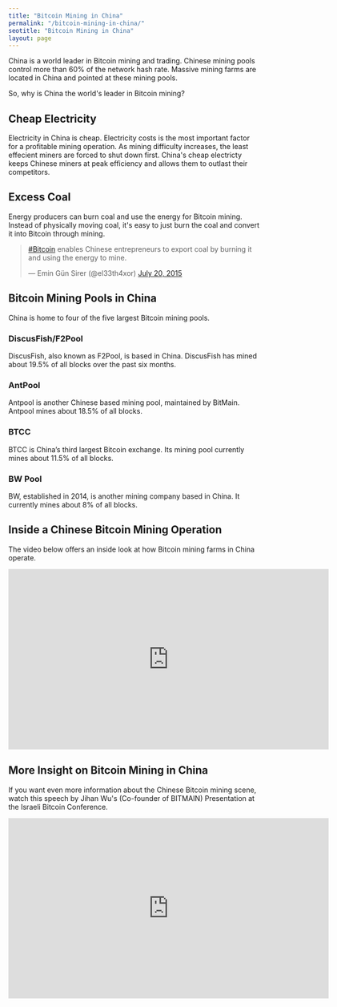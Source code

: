 ```yaml
---
title: "Bitcoin Mining in China"
permalink: "/bitcoin-mining-in-china/"
seotitle: "Bitcoin Mining in China"
layout: page
---
```

China is a world leader in Bitcoin mining and trading. Chinese mining pools control more than 60% of the network hash rate. Massive mining farms are located in China and pointed at these mining pools. 

So, why is China the world's leader in Bitcoin mining? 

## Cheap Electricity

Electricity in China is cheap. Electricity costs is the most important factor for a profitable mining operation. As mining difficulty increases, the least effecient miners are forced to shut down first. China's cheap electricty keeps Chinese miners at peak efficiency and allows them to outlast their competitors. 

## Excess Coal

Energy producers can burn coal and use the energy for Bitcoin mining. Instead of physically moving coal, it's easy to just burn the coal and convert it into Bitcoin through mining.  

<blockquote class="twitter-tweet" lang="en"><p lang="en" dir="ltr"><a href="https://twitter.com/hashtag/Bitcoin?src=hash">#Bitcoin</a> enables Chinese entrepreneurs to export coal by burning it and using the energy to mine.</p>&mdash; Emin Gün Sirer (@el33th4xor) <a href="https://twitter.com/el33th4xor/status/623178828727361536">July 20, 2015</a></blockquote>
<script async src="//platform.twitter.com/widgets.js" charset="utf-8"></script>

## Bitcoin Mining Pools in China

China is home to four of the five largest Bitcoin mining pools. 

### DiscusFish/F2Pool

DiscusFish, also known as F2Pool, is based in China. DiscusFish has mined about 19.5% of all blocks over the past six months.

### AntPool

Antpool is another Chinese based mining pool, maintained by BitMain. Antpool mines about 18.5% of all blocks.

### BTCC

BTCC is China’s third largest Bitcoin exchange. Its mining pool currently mines about 11.5% of all blocks.

### BW Pool

BW, established in 2014, is another mining company based in China. It currently mines about 8% of all blocks.

## Inside a Chinese Bitcoin Mining Operation

The video below offers an inside look at how Bitcoin mining farms in China operate. 

<iframe width="640" height="360" src="https://www.youtube.com/embed/K8kua5B5K3I?rel=0&amp;showinfo=0" frameborder="0" allowfullscreen></iframe>

## More Insight on Bitcoin Mining in China

If you want even more information about the Chinese Bitcoin mining scene, watch this speech by Jihan Wu's (Co-founder of BITMAIN) Presentation at the Israeli Bitcoin Conference.

<iframe width="640" height="360" src="https://www.youtube.com/watch?v=XTsGRiup0Wc&start=1146" frameborder="0" allowfullscreen></iframe>